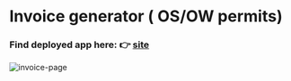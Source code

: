 # Invoice generator ( OS/OW permits)
### Find deployed app here: 👉 [site](https://imc-invoice-generator.netlify.app/)
![invoice-page](https://user-images.githubusercontent.com/68517175/197427996-19cdb375-72fa-454f-b3b3-4532af7d7e39.jpg)
